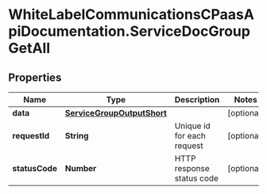 # WhiteLabelCommunicationsCPaasApiDocumentation.ServiceDocGroupGetAll

## Properties

Name | Type | Description | Notes
------------ | ------------- | ------------- | -------------
**data** | [**ServiceGroupOutputShort**](ServiceGroupOutputShort.md) |  | [optional] 
**requestId** | **String** | Unique id for each request | [optional] 
**statusCode** | **Number** | HTTP response status code | [optional] 


